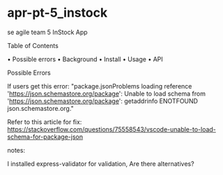 # apr-pt-5_instock
se agile team 5 InStock App

Table of Contents

• Possible errors
• Background
• Install
• Usage
• API



Possible Errors

If users get this error: "package.jsonProblems loading reference 'https://json.schemastore.org/package': Unable to load schema from 'https://json.schemastore.org/package': getaddrinfo ENOTFOUND json.schemastore.org."

Refer to this article for fix: https://stackoverflow.com/questions/75558543/vscode-unable-to-load-schema-for-package-json


notes:

I installed express-validator for validation, Are there alternatives?